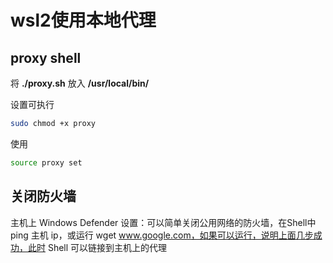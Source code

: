 # wsl2使用本地代理

## proxy shell

将 **./proxy.sh** 放入 **/usr/local/bin/**

设置可执行

~~~bash
sudo chmod +x proxy
~~~

使用

~~~bash
source proxy set
~~~

## 关闭防火墙
主机上 Windows Defender 设置：可以简单关闭公用网络的防火墙，在Shell中 ping 主机 ip，或运行 wget www.google.com，如果可以运行，说明上面几步成功，此时 Shell 可以链接到主机上的代理
